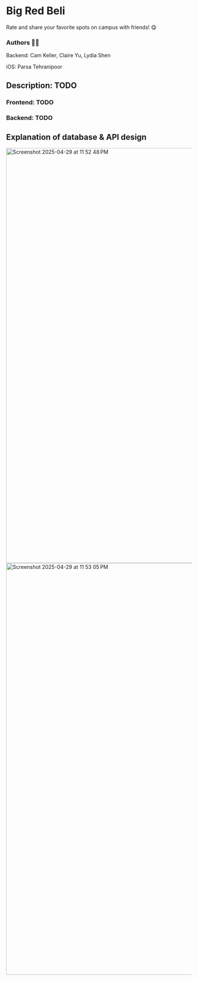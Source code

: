 # Big Red Beli 

Rate and share your favorite spots on campus with friends! 😋

### Authors 🧑‍💻
Backend: Cam Keller, Claire Yu, Lydia Shen

iOS: Parsa Tehranipoor

## Description: TODO

### Frontend: TODO

### Backend: TODO


## Explanation of database & API design
<img width="1125" alt="Screenshot 2025-04-29 at 11 52 48 PM" src="https://github.com/user-attachments/assets/54e20856-096b-45ae-b4e9-18a6cb287e3f" />

<img width="1116" alt="Screenshot 2025-04-29 at 11 53 05 PM" src="https://github.com/user-attachments/assets/eed39566-ff5b-446c-a24c-96bb92df0c76" />
